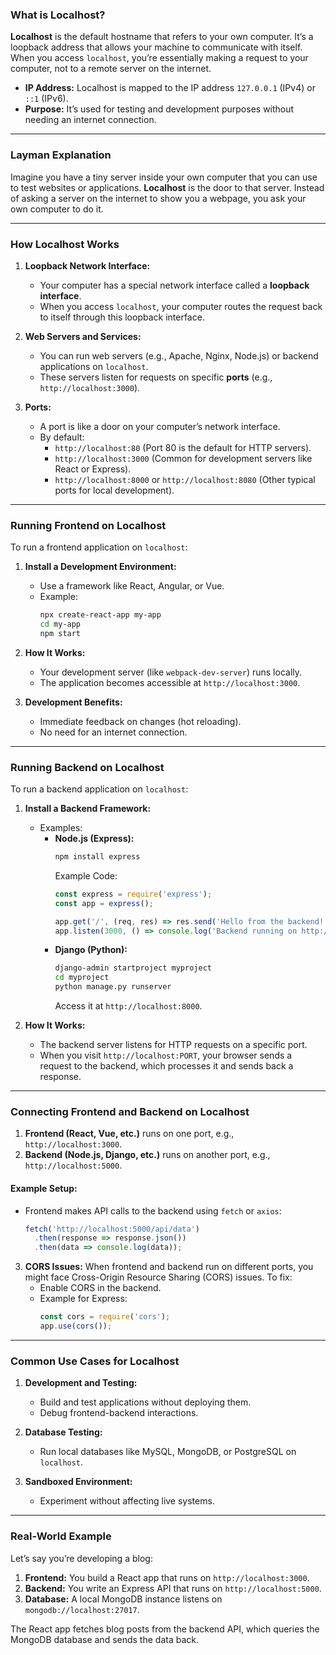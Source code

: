 ### **What is Localhost?**

**Localhost** is the default hostname that refers to your own computer. It’s a loopback address that allows your machine to communicate with itself. When you access `localhost`, you’re essentially making a request to your computer, not to a remote server on the internet.

- **IP Address:** Localhost is mapped to the IP address `127.0.0.1` (IPv4) or `::1` (IPv6).
- **Purpose:** It’s used for testing and development purposes without needing an internet connection.

---

### **Layman Explanation**

Imagine you have a tiny server inside your own computer that you can use to test websites or applications. **Localhost** is the door to that server. Instead of asking a server on the internet to show you a webpage, you ask your own computer to do it.

---

### **How Localhost Works**

1. **Loopback Network Interface:**
   - Your computer has a special network interface called a **loopback interface**.
   - When you access `localhost`, your computer routes the request back to itself through this loopback interface.

2. **Web Servers and Services:**
   - You can run web servers (e.g., Apache, Nginx, Node.js) or backend applications on `localhost`.
   - These servers listen for requests on specific **ports** (e.g., `http://localhost:3000`).

3. **Ports:**
   - A port is like a door on your computer’s network interface.
   - By default:
     - `http://localhost:80` (Port 80 is the default for HTTP servers).
     - `http://localhost:3000` (Common for development servers like React or Express).
     - `http://localhost:8000` or `http://localhost:8080` (Other typical ports for local development).

---

### **Running Frontend on Localhost**

To run a frontend application on `localhost`:
1. **Install a Development Environment:**
   - Use a framework like React, Angular, or Vue.
   - Example:
     ```bash
     npx create-react-app my-app
     cd my-app
     npm start
     ```

2. **How It Works:**
   - Your development server (like `webpack-dev-server`) runs locally.
   - The application becomes accessible at `http://localhost:3000`.

3. **Development Benefits:**
   - Immediate feedback on changes (hot reloading).
   - No need for an internet connection.

---

### **Running Backend on Localhost**

To run a backend application on `localhost`:
1. **Install a Backend Framework:**
   - Examples:
     - **Node.js (Express):**
       ```bash
       npm install express
       ```
       Example Code:
       ```javascript
       const express = require('express');
       const app = express();

       app.get('/', (req, res) => res.send('Hello from the backend!'));
       app.listen(3000, () => console.log('Backend running on http://localhost:3000'));
       ```
     - **Django (Python):**
       ```bash
       django-admin startproject myproject
       cd myproject
       python manage.py runserver
       ```
       Access it at `http://localhost:8000`.

2. **How It Works:**
   - The backend server listens for HTTP requests on a specific port.
   - When you visit `http://localhost:PORT`, your browser sends a request to the backend, which processes it and sends back a response.

---

### **Connecting Frontend and Backend on Localhost**

1. **Frontend (React, Vue, etc.)** runs on one port, e.g., `http://localhost:3000`.
2. **Backend (Node.js, Django, etc.)** runs on another port, e.g., `http://localhost:5000`.

#### **Example Setup:**
- Frontend makes API calls to the backend using `fetch` or `axios`:
  ```javascript
  fetch('http://localhost:5000/api/data')
    .then(response => response.json())
    .then(data => console.log(data));
  ```

3. **CORS Issues:** When frontend and backend run on different ports, you might face Cross-Origin Resource Sharing (CORS) issues. To fix:
   - Enable CORS in the backend.
   - Example for Express:
     ```javascript
     const cors = require('cors');
     app.use(cors());
     ```

---

### **Common Use Cases for Localhost**

1. **Development and Testing:**
   - Build and test applications without deploying them.
   - Debug frontend-backend interactions.

2. **Database Testing:**
   - Run local databases like MySQL, MongoDB, or PostgreSQL on `localhost`.

3. **Sandboxed Environment:**
   - Experiment without affecting live systems.

---

### **Real-World Example**

Let’s say you’re developing a blog:
1. **Frontend:** You build a React app that runs on `http://localhost:3000`.
2. **Backend:** You write an Express API that runs on `http://localhost:5000`.
3. **Database:** A local MongoDB instance listens on `mongodb://localhost:27017`.

The React app fetches blog posts from the backend API, which queries the MongoDB database and sends the data back.

